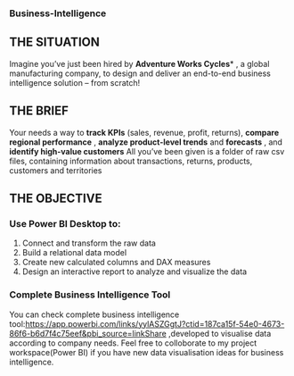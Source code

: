 ### Business-Intelligence
## THE SITUATION
Imagine you’ve just been hired by **Adventure Works Cycles***
, a global manufacturing company, to design and deliver an end-to-end business intelligence solution – from scratch!
## THE BRIEF
Your needs a way to **track KPIs**
(sales, revenue, profit, returns),  **compare regional 
performance**
, **analyze product-level trends**
and **forecasts**
, and **identify high-value customers**
All you’ve been given is a folder of raw csv files, containing information about transactions, 
returns, products, customers and territories
## THE OBJECTIVE
### Use Power BI Desktop to:
1. Connect and transform the raw data
2. Build a relational data model
3. Create new calculated columns and DAX measures
4. Design an interactive report to analyze and visualize the data
### Complete Business Intelligence Tool
You can check complete business intelligence tool:https://app.powerbi.com/links/yylASZGgtJ?ctid=187ca15f-54e0-4673-86f6-b6d7f4c75eef&pbi_source=linkShare ,developed to visualise data according to company needs. Feel free to colloborate to my project workspace(Power BI) if you have new data visualisation ideas for business intelligence.
